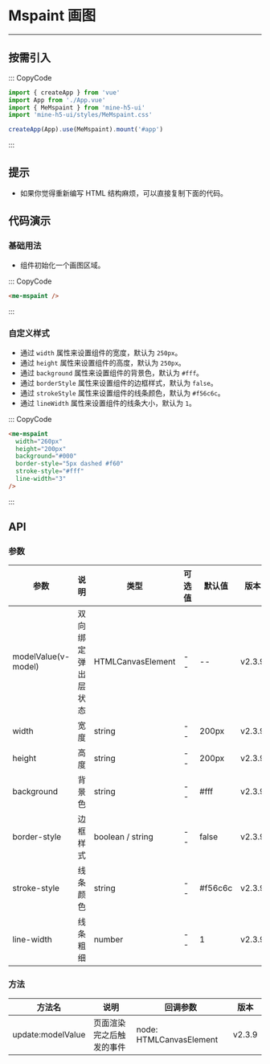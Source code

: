 # Mspaint 画图

---

## 按需引入

::: CopyCode

```js
import { createApp } from 'vue'
import App from './App.vue'
import { MeMspaint } from 'mine-h5-ui'
import 'mine-h5-ui/styles/MeMspaint.css'

createApp(App).use(MeMspaint).mount('#app')
```

:::

## 提示

- 如果你觉得重新编写 HTML 结构麻烦，可以直接复制下面的代码。

## 代码演示

### 基础用法

- 组件初始化一个画图区域。

::: CopyCode

```html
<me-mspaint />
```

:::

### 自定义样式

- 通过 `width` 属性来设置组件的宽度，默认为 `250px`。
- 通过 `height` 属性来设置组件的高度，默认为 `250px`。
- 通过 `background` 属性来设置组件的背景色，默认为 `#fff`。
- 通过 `borderStyle` 属性来设置组件的边框样式，默认为 `false`。
- 通过 `strokeStyle` 属性来设置组件的线条颜色，默认为 `#f56c6c`。
- 通过 `lineWidth` 属性来设置组件的线条大小，默认为 `1`。

::: CopyCode

```html
<me-mspaint
  width="260px"
  height="200px"
  background="#000"
  border-style="5px dashed #f60"
  stroke-style="#fff"
  line-width="3"
/>
```

:::

## API

### 参数

| 参数                | 说明               | 类型              | 可选值 | 默认值  | 版本   |
| ------------------- | ------------------ | ----------------- | ------ | ------- | ------ |
| modelValue(v-model) | 双向绑定弹出层状态 | HTMLCanvasElement | --     | --      | v2.3.9 |
| width               | 宽度               | string            | --     | 200px   | v2.3.9 |
| height              | 高度               | string            | --     | 200px   | v2.3.9 |
| background          | 背景色             | string            | --     | #fff    | v2.3.9 |
| border-style        | 边框样式           | boolean / string  | --     | false   | v2.3.9 |
| stroke-style        | 线条颜色           | string            | --     | #f56c6c | v2.3.9 |
| line-width          | 线条粗细           | number            | --     | 1       | v2.3.9 |

### 方法

| 方法名            | 说明                     | 回调参数                | 版本   |
| ----------------- | ------------------------ | ----------------------- | ------ |
| update:modelValue | 页面渲染完之后触发的事件 | node: HTMLCanvasElement | v2.3.9 |
